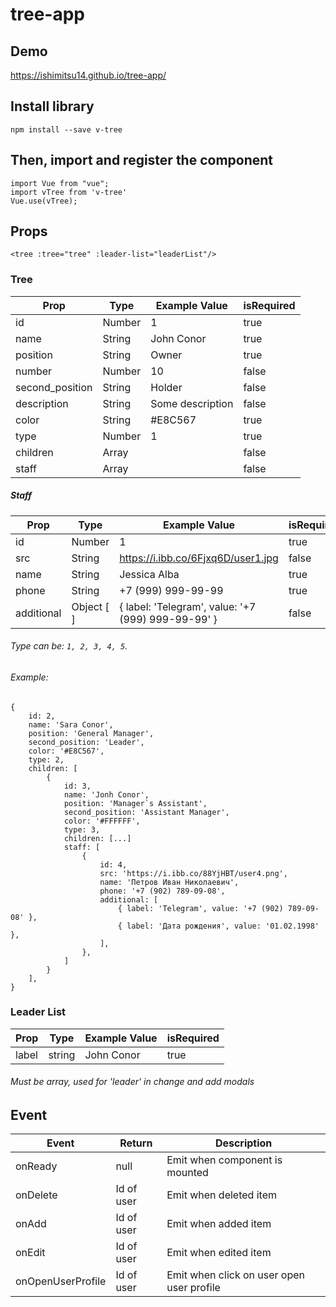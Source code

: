 # tree-app

## Demo
https://ishimitsu14.github.io/tree-app/

## Install library
```
npm install --save v-tree
```

## Then, import and register the component

```
import Vue from "vue";
import vTree from 'v-tree'
Vue.use(vTree);
```

## Props
```
<tree :tree="tree" :leader-list="leaderList"/>
```
### Tree
| Prop       | Type               | Example Value | isRequired |
| ---------- |------------------  | ------------  | ------     |
| id         | Number             | 1             | true       |
| name       | String             | John Conor    | true       |
| position   | String             | Owner         | true       |
| number     | Number             | 10            | false      |
| second_position   | String      | Holder        | false      |
| description| String             | Some description| false    |
| color      | String             | #E8C567       | true       |
| type       | Number             | 1             | true       |
| children   | Array              |               | false      |
| staff      | Array              |               | false      |

##### Staff

| Prop       | Type               | Example Value | isRequired |
| ---------- |------------------  | ------------  | ------     |
| id         | Number             | 1             | true       |
| src        | String             | https://i.ibb.co/6Fjxq6D/user1.jpg | false  |
| name       | String             | Jessica Alba  | true       |
| phone      | String             | +7 (999) 999-99-99| true   |
| additional | Object [ ] | { label: 'Telegram', value: '+7 (999) 999-99-99' }| false   |

###### Type can be: `1, 2, 3, 4, 5`.

###### Example:
```
{
    id: 2,
    name: 'Sara Conor',
    position: 'General Manager',
    second_position: 'Leader',
    color: '#E8C567',
    type: 2,
    children: [
        {
            id: 3,
            name: 'Jonh Conor',
            position: 'Manager`s Assistant',
            second_position: 'Assistant Manager',
            color: '#FFFFFF',
            type: 3,
            children: [...]
            staff: [
                {
                    id: 4,
                    src: 'https://i.ibb.co/88YjHBT/user4.png',
                    name: 'Петров Иван Николаевич',
                    phone: '+7 (902) 789-09-08',
                    additional: [
                        { label: 'Telegram', value: '+7 (902) 789-09-08' },
                        { label: 'Дата рождения', value: '01.02.1998' },
                    ],
                },
            ]
        }
    ],
}
```

### Leader List
| Prop       | Type               | Example Value | isRequired |
| ---------- |------------------  | ------------  | ------     |
| label      | string             | John Conor    | true       |

###### Must be array, used for 'leader' in change and add modals


## Event
| Event             | Return      | Description                              |
| ----------        |------------ | --------------------------------------   |
| onReady           | null        | Emit when component is mounted           |
| onDelete          | Id of user  | Emit when deleted item                   |
| onAdd             | Id of user  | Emit when added item                     |
| onEdit            | Id of user  | Emit when edited item                    |
| onOpenUserProfile | Id of user  | Emit when click on user open user profile|
